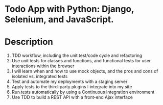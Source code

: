 ﻿# Todo App with Python: Django, Selenium, and JavaScript.


# Description

  1. TDD workflow, including the unit test/code cycle and refactoring
  2. Use unit tests for classes and functions, and functional tests for user interactions within the browser
  3. I will learn when and how to use mock objects, and the pros and cons of isolated vs. integrated tests
  4. Test and automate my deployments with a staging server
  5. Apply tests to the third-party plugins I integrate into my site
  6. Run tests automatically by using a Continuous Integration environment
  7. Use TDD to build a REST API with a front-end Ajax interface



